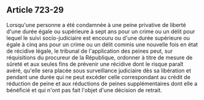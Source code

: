 Article 723-29
----
Lorsqu'une personne a été condamnée à une peine privative de liberté d'une durée
égale ou supérieure à sept ans pour un crime ou un délit pour lequel le suivi
socio-judiciaire est encouru ou d'une durée supérieure ou égale à cinq ans pour
un crime ou un délit commis une nouvelle fois en état de récidive légale, le
tribunal de l'application des peines peut, sur réquisitions du procureur de la
République, ordonner à titre de mesure de sûreté et aux seules fins de prévenir
une récidive dont le risque paraît avéré, qu'elle sera placée sous surveillance
judiciaire dès sa libération et pendant une durée qui ne peut excéder celle
correspondant au crédit de réduction de peine et aux réductions de peines
supplémentaires dont elle a bénéficié et qui n'ont pas fait l'objet d'une
décision de retrait.
